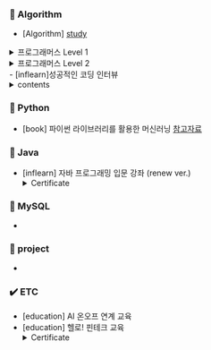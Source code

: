 ### 📕 Algorithm
   - [Algorithm] 
   [study](https://seulhee030.tistory.com/category/python/python%20%EC%95%8C%EA%B3%A0%EB%A6%AC%EC%A6%98%20%EB%AC%B8%EC%A0%9C)
<details><summary>프로그래머스 Level 1</summary>
   
   - 두개 뽑아서 더하기
   
   - 모든 레코드 조회하기
   
   - 최댓값 구하기
   
   - 완주하지 못한 선수
   
   - 모의고사
   
   - K번째수
   
   - 2016년
   
   - 가운데 글자 가져오기
   
   - 역순 정렬하기
   
   - 문자열 내 망므대로 정렬하기
   
   - 서울에서 김서방 찾기
   
   - 동물의 아이디와 이름
   
   - 제일 작은 수 제거하기
   
   - 정수 제곱근 판별
   
   - 자릿수 더하기
   
   - 어린 동물 찾기
   
   - 약수의 합
   
   - 문자열을 정수로 바꾸기
   
   - 소수 찾기
   
   - 아픈동물 찾기
   
   - 하샤드 수
   
   - 여러 기준으로 정렬하기
   
   - 이름이 없는 동물의 아이디
   
   - 행렬의 덧셈
   
   - 이름이 있는 동물의 아이디
  
   - 상위 n개 레코드
   
   - 체육복
   
  </details>
  
  <details><summary>프로그래머스 Level 2</summary>
   
   - 주식가격
   
   - 프린터
   
   - 기능개발
   
   - 124 나라의 숫자
   
   - 더 맵게
   
   - 가장 큰 수
   
   - 피보나치 수
   
   - 최솟값 만들기
   
   - 타겟 넘버
   
   - 중성화 여부 파악하기
   
   - 이름에 el 들어가는 동물 찾기
   
   - 루시와 엘라 찾기
   
   - 동명 동물 수 찾기
   
   - NULL 처리하기
   
   - 중복 제거하기
   
   - 고양이와 개는 몇 마리 있을까
   
   - 동물 수 구하기
   
  </details>
- [inflearn]성공적인 코딩 인터뷰<details><summary>contents</summary>
   
   - 객체지향 프로그래밍 (OOP) 개념
   
   - 빅오 표기법(Big O Notation)
   
   - 거품정렬 (bubble sort)
   </details>


### 📙 Python
- [book] 파이썬 라이브러리를 활용한 머신러닝 [참고자료](https://github.com/pakseulhee/introduction_to_ml_with_python)


### 📒 Java
- [inflearn] 자바 프로그래밍 입문 강좌 (renew ver.) <details><summary>Certificate</summary>
   <img width="569" alt="캡처" src="https://user-images.githubusercontent.com/55427048/104747960-80a4ea80-5794-11eb-845f-1a3c44aec882.PNG">
  </details>


### 📗 MySQL
- 


### 📘 project
- 


### ✔️ ETC
- [education] AI 온오프 연계 교육
- [education] 헬로! 핀테크 교육 <details><summary>Certificate</summary>
    <img width="279" alt="1" src="https://user-images.githubusercontent.com/55427048/104749424-273dbb00-5796-11eb-8961-8bb427cc4d5a.PNG">
  </details>
